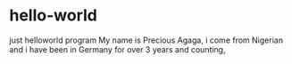 # hello-world
just helloworld program
My name is Precious Agaga, i come from Nigerian and i have been in Germany for over 3 years and counting, 
